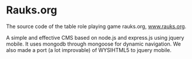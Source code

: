 Rauks.org
=========
The source code of the table role playing game rauks.org, www.rauks.org.

A simple and effective CMS based on node.js and express.js using jquery mobile.
It uses mongodb through mongoose for dynamic navigation.
We also made a port (a lot improvable) of WYSIHTML5 to jquery mobile.